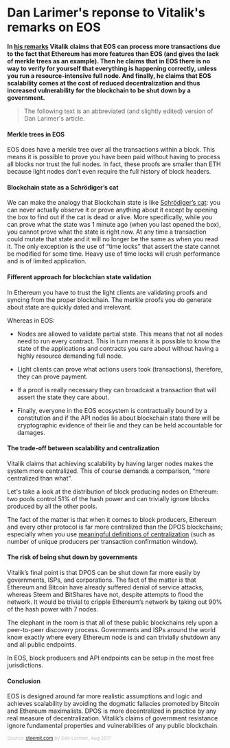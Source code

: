 # Dan Larimer's reponse to Vitalik's remarks on EOS

**In [his remarks](https://youtu.be/SuY6L1nhWxM?t=495) Vitalik claims that EOS can process more transactions due to the fact that Ethereum has more features than EOS (and gives the lack of merkle trees as an example). Then he claims that in EOS there is no way to verify for yourself that everything is happening correctly, unless you run a resource-intensive full node. And finally, he claims that EOS scalability comes at the cost of reduced decentralization and thus increased vulnerability for the blockchain to be shut down by a government.**

>  The following text is an abbreviated (and slightly edited) version of Dan Larimer's article.

#### Merkle trees in EOS

EOS does have a merkle tree over all the transactions within a block. This means it is possible to prove you have been paid without having to process all blocks nor trust the full nodes. In fact, these proofs are smaller than ETH because light nodes don’t even require the full history of block headers.

#### Blockchain state as a Schrödiger’s cat

We can make the analogy that Blockchain state is like [Schrödiger’s cat](https://en.wikipedia.org/wiki/Schr%C3%B6dinger%27s_cat): you can never actually observe it or prove anything about it except by opening the box to find out if the cat is dead or alive. More specifically, while you can prove what the state was 1 minute ago (when you last opened the box), you cannot prove what the state is right now. At any time a transaction could mutate that state and it will no longer be the same as when you read it. The only exception is the use of “time locks” that assert the state cannot be modified for some time. Heavy use of time locks will crush performance and is of limited application.

#### Fifferent approach for blockchian state validation

In Ethereum you have to trust the light clients are validating proofs and syncing from the proper blockchain. The merkle proofs you do generate about state are quickly dated and irrelevant.

Whereas in EOS:

* Nodes are allowed to validate partial state. This means that not all nodes need to run every contract. This in turn means it is possible to know the state of the applications and contracts you care about without having a highly resource demanding full node.

* Light clients can prove what actions users took (transactions), therefore, they can prove payment. 

* If a proof is really necessary they can broadcast a transaction that will assert the state they care about.

* Finally, everyone in the EOS ecosystem is contractually bound by a constitution and if the API nodes lie about blockchain state there will be cryptographic evidence of their lie and they can be held accountable for damages.

#### The trade-off between scalability and centralization

Vitalik claims that achieving scalability by having larger nodes makes the system more centralized. This of course demands a comparison, “more centralized than what”.

Let's take a look at the distribution of block producing nodes on Ethereum: two pools control 51% of the hash power and can trivially ignore blocks produced by all the other pools.

The fact of the matter is that when it comes to block producers, Ethereum and every other protocol is far more centralized than the DPOS blockchains; especially when you use [meaningful definitions of centralization](http://bytemaster.github.io/article/2015/01/13/Decentralization-of-Nxt-vs-BitShares/) (such as number of unique producers per transaction confirmation window).

#### The risk of being shut down by governments

Vitalik’s final point is that DPOS can be shut down far more easily by governments, ISPs, and corporations. The fact of the matter is that Ethereum and Bitcoin have already suffered denial of service attacks, whereas Steem and BitShares have not, despite attempts to flood the network. It would be trivial to cripple Ethereum’s network by taking out 90% of the hash power with 7 nodes.

The elephant in the room is that all of these public blockchains rely upon a peer-to-peer discovery process. Governments and ISPs around the world know exactly where every Ethereum node is and can trivially shutdown any and all public endpoints.

In EOS, block producers and API endpoints can be setup in the most free jurisdictions.

#### Conclusion

EOS is designed around far more realistic assumptions and logic and achieves scalability by avoiding the dogmatic fallacies promoted by Bitcoin and Ethereum maximalists. DPOS is more decentralized in practice by any real measure of decentralization. Vitalik’s claims of government resistance ignore fundamental properties and vulnerabilities of any public blockchain.

<span style="color:silver;font-size:11px">Source: [steemit.com](https://steemit.com/eos/@dan/response-to-vitalik-buterin-on-eos) by Dan Larimer, Aug 2017</span>